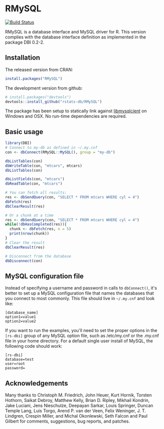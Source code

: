 RMySQL
======

[![Build Status](https://travis-ci.org/rstats-db/RMySQL.svg?branch=master)](https://travis-ci.org/rstats-db/RMySQL)

RMySQL is a database interface and MySQL driver for R. This version complies with the database interface definition as implemented in the package DBI 0.2-2. 

## Installation

The released version from CRAN:

```R
install.packages("RMySQL")
```

The development version from github:

```R
# install.packages("devtools")
devtools::install_github("rstats-db/RMySQL")
```

The package has been setup to statically link against [libmysqlcient](http://dev.mysql.com/downloads/connector/c/) on Windows and OSX. No run-time dependencies are required.

## Basic usage

```R
library(DBI)
# Connect to my-db as defined in ~/.my.cnf
con <- dbConnect(RMySQL::MySQL(), group = "my-db")

dbListTables(con)
dbWriteTable(con, "mtcars", mtcars)
dbListTables(con)

dbListFields(con, "mtcars")
dbReadTable(con, "mtcars")

# You can fetch all results:
res <- dbSendQuery(con, "SELECT * FROM mtcars WHERE cyl = 4")
dbFetch(res)
dbClearResult(res)

# Or a chunk at a time
res <- dbSendQuery(con, "SELECT * FROM mtcars WHERE cyl = 4")
while(!dbHasCompleted(res)){
  chunk <- dbFetch(res, n = 5)
  print(nrow(chunk))
}
# Clear the result
dbClearResult(res)

# Disconnect from the database
dbDisconnect(con)
```

## MySQL configuration file

Instead of specifying a username and password in calls to `dbConnect()`, it's better to set up a MySQL configuration file that names the databases that you connect to most commonly. This file should live in `~/.my.cnf` and look like:

```
[database_name]
option1=value1
option2=value2
```

If you want to run the examples, you'll need to set the proper options in the `[rs-dbi]` group of any MySQL option file, such as /etc/my.cnf or the .my.cnf file in your home directory. For a default single user install of MySQL, the following code should work:

```
[rs-dbi]
database=test
user=root
password=
```

## Acknowledgements

Many thanks to Christoph M. Friedrich, John Heuer, Kurt Hornik, Torsten Hothorn, Saikat Debroy, Matthew Kelly, Brian D. Ripley, Mikhail Kondrin, Jake Luciani, Jens Nieschulze, Deepayan Sarkar, Louis Springer, Duncan Temple Lang, Luis Torgo, Arend P. van der Veen, Felix Weninger, J. T. Lindgren, Crespin Miller, and Michal Okonlewski, Seth Falcon and Paul Gilbert for comments, suggestions, bug reports, and patches.

